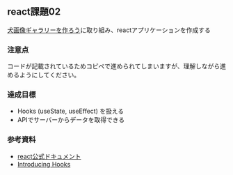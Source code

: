 ## react課題02
[犬画像ギャラリーを作ろう](https://zenn.dev/likr/articles/6be53ca64f29aa035f07)に取り組み、reactアプリケーションを作成する

### 注意点
コードが記載されているためコピペで進められてしまいますが、理解しながら進めるようにしてください。

### 達成目標
- Hooks (useState, useEffect) を扱える
- APIでサーバーからデータを取得できる

### 参考資料
- [react公式ドキュメント](https://ja.reactjs.org/)
- [Introducing Hooks](https://reactjs.org/docs/hooks-intro.html)